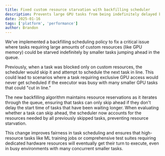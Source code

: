 ```yaml
---
title: Fixed custom resource starvation with backfilling scheduler
description: Prevents large GPU tasks from being indefinitely delayed by smaller tasks skipping ahead in the queue
date: 2025-01-16
tags: ['platform', 'performance']
author: Brandon
---
```


We've implemented a backfilling scheduling policy to fix a critical issue where tasks requiring large amounts of custom resources (like GPU memory) could be starved indefinitely by smaller tasks jumping ahead in the queue.

Previously, when a task was blocked only on custom resources, the scheduler would skip it and attempt to schedule the next task in line. This could lead to scenarios where a task requiring exclusive GPU access would never get scheduled if the executor was busy with many smaller GPU tasks that could "cut in line."

The new backfilling algorithm maintains resource reservations as it iterates through the queue, ensuring that tasks can only skip ahead if they don't delay the start time of tasks that have been waiting longer. When evaluating whether a task can skip ahead, the scheduler now accounts for the resources needed by all previously skipped tasks, preventing resource starvation.

This change improves fairness in task scheduling and ensures that high-resource tasks like ML training jobs or comprehensive test suites requiring dedicated hardware resources will eventually get their turn to execute, even in busy environments with many concurrent smaller tasks.